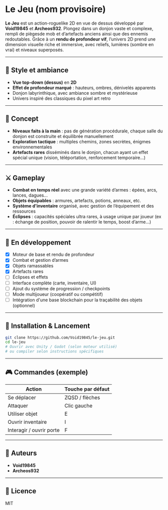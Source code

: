 # Le Jeu (nom provisoire)

**Le Jeu** est un action-roguelike 2D en vue de dessus développé par **Void19845** et **Archeos932**. Plongez dans un donjon vaste et complexe, rempli de piègesde mob et d’artefacts anciens ainsi que des ennemis redoutables. Grâce à un **rendu de profondeur vif**, l’univers 2D prend une dimension visuelle riche et immersive, avec reliefs, lumières (sombre en vrai) et niveaux superposés.

---

## 🎨 Style et ambiance

- **Vue top-down (dessus)** en **2D**
- **Effet de profondeur marqué** : hauteurs, ombres, dénivelés apparents
- Donjon labyrinthique, avec ambiance sombre et mystérieuse
- Univers inspiré des classiques du pixel art retro

---

## 🧭 Concept

- **Niveaux faits à la main** : pas de génération procédurale, chaque salle du donjon est construite et équilibrée manuellement
- **Exploration tactique** : multiples chemins, zones secrètes, énigmes environnementales
- **Artefacts rares** disséminés dans le donjon, chacun ayant un effet spécial unique (vision, téléportation, renforcement temporaire...)

---

## ⚔️ Gameplay

- **Combat en temps réel** avec une grande variété d’armes : épées, arcs, lances, dagues...
- **Objets équipables** : armures, artefacts, potions, anneaux, etc.
- **Système d’inventaire** organisé, avec gestion de l’équipement et des ressources
- **Éclipses** : capacités spéciales ultra rares, à usage unique par joueur (ex : échange de position, pouvoir de ralentir le temps, boost d’arme…)

---

## 🧪 En développement

- [x] Moteur de base et rendu de profondeur
- [x] Combat et gestion d’armes
- [x] Objets ramassables
- [x] Artefacts rares
- [ ] Éclipses et effets
- [ ] Interface complète (carte, inventaire, UI)
- [ ] Ajout du système de progression / checkpoints
- [ ] Mode multijoueur (coopératif ou compétitif)
- [ ] Intégration d'une base blockchain pour la traçabilité des objets (optionnel)

---

## 🚀 Installation & Lancement

```bash
git clone https://github.com/Void19845/le-jeu.git
cd le-jeu
# Ouvrir avec Unity / Godot (selon moteur utilisé)
# ou compiler selon instructions spécifiques
```

---

## 🎮 Commandes (exemple)

| Action          | Touche par défaut |
|-----------------|------------------|
| Se déplacer     | ZQSD / flèches   |
| Attaquer        | Clic gauche      |
| Utiliser objet  | E                |
| Ouvrir inventaire | I              |
| Interagir / ouvrir porte | F        |

---

## 👥 Auteurs

- **Void19845**
- **Archeos932**

---

## 📄 Licence

MIT 
